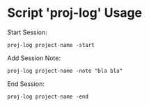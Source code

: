 # Script 'proj-log' Usage

Start Session:

```
proj-log project-name -start
```

Add Session Note:

```
proj-log project-name -note "bla bla"
```

End Session: 

```
proj-log project-name -end
```